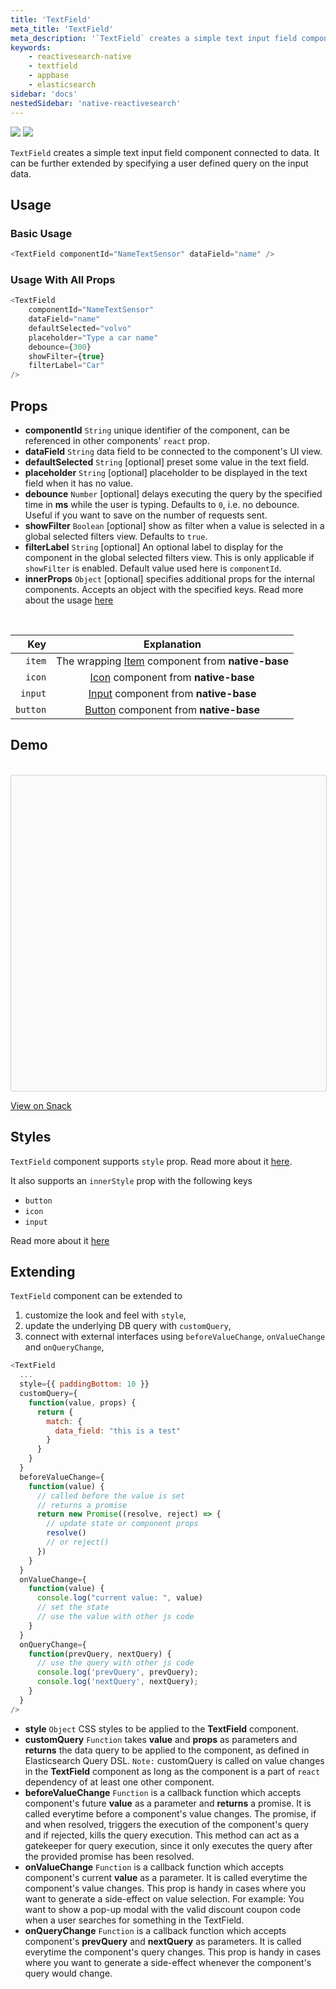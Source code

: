 ```yaml
---
title: 'TextField'
meta_title: 'TextField'
meta_description: '`TextField` creates a simple text input field component connected to data.'
keywords:
    - reactivesearch-native
    - textfield
    - appbase
    - elasticsearch
sidebar: 'docs'
nestedSidebar: 'native-reactivesearch'
---
```


![](https://i.imgur.com/LONj15o.png)
![](https://i.imgur.com/cxXtf3D.png)

`TextField` creates a simple text input field component connected to data. It can be further extended by specifying a user defined query on the input data.

## Usage

### Basic Usage

```js
<TextField componentId="NameTextSensor" dataField="name" />
```

### Usage With All Props

```js
<TextField
	componentId="NameTextSensor"
	dataField="name"
	defaultSelected="volvo"
	placeholder="Type a car name"
	debounce={300}
	showFilter={true}
	filterLabel="Car"
/>
```

## Props

-   **componentId** `String`
    unique identifier of the component, can be referenced in other components' `react` prop.
-   **dataField** `String`
    data field to be connected to the component's UI view.
-   **defaultSelected** `String` [optional]
    preset some value in the text field.
-   **placeholder** `String` [optional]
    placeholder to be displayed in the text field when it has no value.
-   **debounce** `Number` [optional]
    delays executing the query by the specified time in **ms** while the user is typing. Defaults to `0`, i.e. no debounce. Useful if you want to save on the number of requests sent.
-   **showFilter** `Boolean` [optional]
    show as filter when a value is selected in a global selected filters view. Defaults to `true`.
-   **filterLabel** `String` [optional]
    An optional label to display for the component in the global selected filters view. This is only applicable if `showFilter` is enabled. Default value used here is `componentId`.
-   **innerProps** `Object` [optional]
    specifies additional props for the internal components. Accepts an object with the specified keys. Read more about the usage [here](/docs/reactivesearch/native/advanced/innerProps/)

<br />

|  **Key** |                                            **Explanation**                                            |
| -------: | :---------------------------------------------------------------------------------------------------: |
|   `item` |  The wrapping [Item](http://docs.nativebase.io/Components.html#Form) component from **native-base**   |
|   `icon` |   [Icon](http://docs.nativebase.io/Components.html#icon-def-headref) component from **native-base**   |
|  `input` |        [Input](http://docs.nativebase.io/Components.html#Form) component from **native-base**         |
| `button` | [Button](http://docs.nativebase.io/Components.html#button-def-headref) component from **native-base** |

## Demo

<br />

<div data-snack-id="@dhruvdutt/textfield-example" data-snack-platform="ios" data-snack-preview="true" data-snack-theme="light" style="overflow:hidden;background:#fafafa;border:1px solid rgba(0,0,0,.16);border-radius:4px;height:505px;width:100%"></div>

<a href="https://snack.expo.io/@dhruvdutt/textfield-example" target="_blank">View on Snack</a>

## Styles

`TextField` component supports `style` prop. Read more about it [here](/docs/reactivesearch/native/advanced/Style/).

It also supports an `innerStyle` prop with the following keys

-   `button`
-   `icon`
-   `input`

Read more about it [here](/docs/reactivesearch/native/advanced/Style#innerstyle)

## Extending

`TextField` component can be extended to

1. customize the look and feel with `style`,
2. update the underlying DB query with `customQuery`,
3. connect with external interfaces using `beforeValueChange`, `onValueChange` and `onQueryChange`,

```js
<TextField
  ...
  style={{ paddingBottom: 10 }}
  customQuery={
    function(value, props) {
      return {
        match: {
          data_field: "this is a test"
        }
      }
    }
  }
  beforeValueChange={
    function(value) {
      // called before the value is set
      // returns a promise
      return new Promise((resolve, reject) => {
        // update state or component props
        resolve()
        // or reject()
      })
    }
  }
  onValueChange={
    function(value) {
      console.log("current value: ", value)
      // set the state
      // use the value with other js code
    }
  }
  onQueryChange={
    function(prevQuery, nextQuery) {
      // use the query with other js code
      console.log('prevQuery', prevQuery);
      console.log('nextQuery', nextQuery);
    }
  }
/>
```

-   **style** `Object`
    CSS styles to be applied to the **TextField** component.
-   **customQuery** `Function`
    takes **value** and **props** as parameters and **returns** the data query to be applied to the component, as defined in Elasticsearch Query DSL.
    `Note:` customQuery is called on value changes in the **TextField** component as long as the component is a part of `react` dependency of at least one other component.
-   **beforeValueChange** `Function`
    is a callback function which accepts component's future **value** as a parameter and **returns** a promise. It is called everytime before a component's value changes. The promise, if and when resolved, triggers the execution of the component's query and if rejected, kills the query execution. This method can act as a gatekeeper for query execution, since it only executes the query after the provided promise has been resolved.
-   **onValueChange** `Function`
    is a callback function which accepts component's current **value** as a parameter. It is called everytime the component's value changes. This prop is handy in cases where you want to generate a side-effect on value selection. For example: You want to show a pop-up modal with the valid discount coupon code when a user searches for something in the TextField.
-   **onQueryChange** `Function`
    is a callback function which accepts component's **prevQuery** and **nextQuery** as parameters. It is called everytime the component's query changes. This prop is handy in cases where you want to generate a side-effect whenever the component's query would change.
